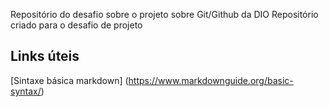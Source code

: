 Repositório do desafio sobre o projeto sobre Git/Github da DIO
Repositório criado para o desafio de projeto

## Links úteis
[Sintaxe básica markdown] (https://www.markdownguide.org/basic-syntax/)

